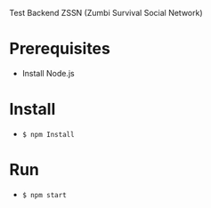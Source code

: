 Test Backend ZSSN (Zumbi Survival Social Network)

# Prerequisites
- Install Node.js

# Install
- `$ npm Install`

# Run
- `$ npm start`
